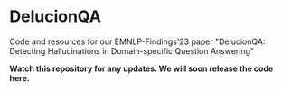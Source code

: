 # DelucionQA
Code and resources for our EMNLP-Findings'23 paper "DelucionQA: Detecting Hallucinations in Domain-specific Question Answering"

**Watch this repository for any updates. We will soon release the code here.**
